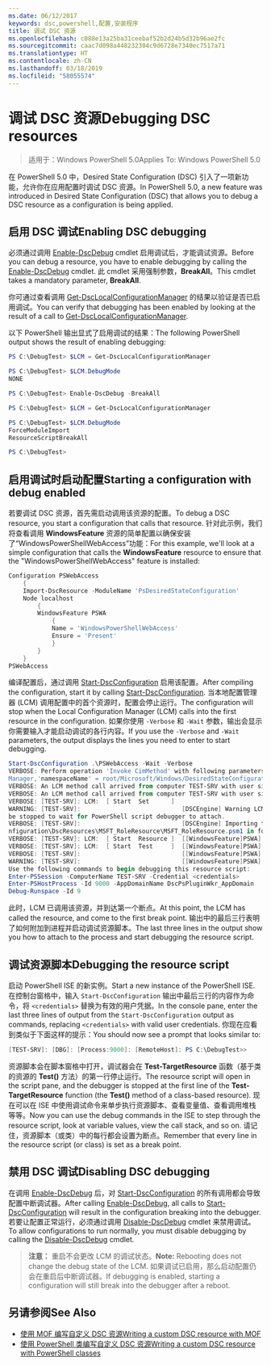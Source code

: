 ```yaml
---
ms.date: 06/12/2017
keywords: dsc,powershell,配置,安装程序
title: 调试 DSC 资源
ms.openlocfilehash: c088e13a25ba31ceebaf52b2d24b5d32b96ae2fc
ms.sourcegitcommit: caac7d098a448232304c9d6728e7340ec7517a71
ms.translationtype: HT
ms.contentlocale: zh-CN
ms.lasthandoff: 03/18/2019
ms.locfileid: "58055574"
---
```

# <a name="debugging-dsc-resources"></a><span data-ttu-id="c21ae-103">调试 DSC 资源</span><span class="sxs-lookup"><span data-stu-id="c21ae-103">Debugging DSC resources</span></span>

> <span data-ttu-id="c21ae-104">适用于：Windows PowerShell 5.0</span><span class="sxs-lookup"><span data-stu-id="c21ae-104">Applies To: Windows PowerShell 5.0</span></span>

<span data-ttu-id="c21ae-105">在 PowerShell 5.0 中，Desired State Configuration (DSC) 引入了一项新功能，允许你在应用配置时调试 DSC 资源。</span><span class="sxs-lookup"><span data-stu-id="c21ae-105">In PowerShell 5.0, a new feature was introduced in Desired State Configuration (DSC) that allows you to debug a DSC resource as a configuration is being applied.</span></span>

## <a name="enabling-dsc-debugging"></a><span data-ttu-id="c21ae-106">启用 DSC 调试</span><span class="sxs-lookup"><span data-stu-id="c21ae-106">Enabling DSC debugging</span></span>
<span data-ttu-id="c21ae-107">必须通过调用 [Enable-DscDebug](/powershell/module/PSDesiredStateConfiguration/Enable-DscDebug) cmdlet 启用调试后，才能调试资源。</span><span class="sxs-lookup"><span data-stu-id="c21ae-107">Before you can debug a resource, you have to enable debugging by calling the [Enable-DscDebug](/powershell/module/PSDesiredStateConfiguration/Enable-DscDebug) cmdlet.</span></span>
<span data-ttu-id="c21ae-108">此 cmdlet 采用强制参数，**BreakAll**。</span><span class="sxs-lookup"><span data-stu-id="c21ae-108">This cmdlet takes a mandatory parameter, **BreakAll**.</span></span>

<span data-ttu-id="c21ae-109">你可通过查看调用 [Get-DscLocalConfigurationManager](/powershell/module/PSDesiredStateConfiguration/Get-DscLocalConfigurationManager) 的结果以验证是否已启用调试。</span><span class="sxs-lookup"><span data-stu-id="c21ae-109">You can verify that debugging has been enabled by looking at the result of a call to [Get-DscLocalConfigurationManager](/powershell/module/PSDesiredStateConfiguration/Get-DscLocalConfigurationManager).</span></span>

<span data-ttu-id="c21ae-110">以下 PowerShell 输出显式了启用调试的结果：</span><span class="sxs-lookup"><span data-stu-id="c21ae-110">The following PowerShell output shows the result of enabling debugging:</span></span>


```powershell
PS C:\DebugTest> $LCM = Get-DscLocalConfigurationManager

PS C:\DebugTest> $LCM.DebugMode
NONE

PS C:\DebugTest> Enable-DscDebug -BreakAll

PS C:\DebugTest> $LCM = Get-DscLocalConfigurationManager

PS C:\DebugTest> $LCM.DebugMode
ForceModuleImport
ResourceScriptBreakAll

PS C:\DebugTest>
```


## <a name="starting-a-configuration-with-debug-enabled"></a><span data-ttu-id="c21ae-111">启用调试时启动配置</span><span class="sxs-lookup"><span data-stu-id="c21ae-111">Starting a configuration with debug enabled</span></span>
<span data-ttu-id="c21ae-112">若要调试 DSC 资源，首先需启动调用该资源的配置。</span><span class="sxs-lookup"><span data-stu-id="c21ae-112">To debug a DSC resource, you start a configuration that calls that resource.</span></span>
<span data-ttu-id="c21ae-113">针对此示例，我们将查看调用 **WindowsFeature** 资源的简单配置以确保安装了“WindowsPowerShellWebAccess”功能：</span><span class="sxs-lookup"><span data-stu-id="c21ae-113">For this example, we'll look at a simple configuration that calls the **WindowsFeature** resource to ensure that the "WindowsPowerShellWebAccess" feature is installed:</span></span>

```powershell
Configuration PSWebAccess
    {
    Import-DscResource -ModuleName 'PsDesiredStateConfiguration'
    Node localhost
        {
        WindowsFeature PSWA
            {
            Name = 'WindowsPowerShellWebAccess'
            Ensure = 'Present'
            }
        }
    }
PSWebAccess
```
<span data-ttu-id="c21ae-114">编译配置后，通过调用 [Start-DscConfiguration](/powershell/module/psdesiredstateconfiguration/start-dscconfiguration) 启用该配置。</span><span class="sxs-lookup"><span data-stu-id="c21ae-114">After compiling the configuration, start it by calling [Start-DscConfiguration](/powershell/module/psdesiredstateconfiguration/start-dscconfiguration).</span></span>
<span data-ttu-id="c21ae-115">当本地配置管理器 (LCM) 调用配置中的首个资源时，配置会停止运行。</span><span class="sxs-lookup"><span data-stu-id="c21ae-115">The configuration will stop when the Local Configuration Manager (LCM) calls into the first resource in the configuration.</span></span>
<span data-ttu-id="c21ae-116">如果你使用 `-Verbose` 和 `-Wait` 参数，输出会显示你需要输入才能启动调试的各行内容。</span><span class="sxs-lookup"><span data-stu-id="c21ae-116">If you use the `-Verbose` and `-Wait` parameters, the output displays the lines you need to enter to start debugging.</span></span>

```powershell
Start-DscConfiguration .\PSWebAccess -Wait -Verbose
VERBOSE: Perform operation 'Invoke CimMethod' with following parameters, ''methodName' = SendConfigurationApply,'className' = MSFT_DSCLocalConfiguration
Manager,'namespaceName' = root/Microsoft/Windows/DesiredStateConfiguration'.
VERBOSE: An LCM method call arrived from computer TEST-SRV with user sid S-1-5-21-2127521184-1604012920-1887927527-108583.
VERBOSE: An LCM method call arrived from computer TEST-SRV with user sid S-1-5-21-2127521184-1604012920-1887927527-108583.
VERBOSE: [TEST-SRV]: LCM:  [ Start  Set      ]
WARNING: [TEST-SRV]:                            [DSCEngine] Warning LCM is in Debug 'ResourceScriptBreakAll' mode.  Resource script processing will
be stopped to wait for PowerShell script debugger to attach.
VERBOSE: [TEST-SRV]:                            [DSCEngine] Importing the module C:\WINDOWS\system32\WindowsPowerShell\v1.0\Modules\PSDesiredStateCo
nfiguration\DscResources\MSFT_RoleResource\MSFT_RoleResource.psm1 in force mode.
VERBOSE: [TEST-SRV]: LCM:  [ Start  Resource ]  [[WindowsFeature]PSWA]
VERBOSE: [TEST-SRV]: LCM:  [ Start  Test     ]  [[WindowsFeature]PSWA]
VERBOSE: [TEST-SRV]:                            [[WindowsFeature]PSWA] Importing the module MSFT_RoleResource in force mode.
WARNING: [TEST-SRV]:                            [[WindowsFeature]PSWA] Resource is waiting for PowerShell script debugger to attach.
Use the following commands to begin debugging this resource script:
Enter-PSSession -ComputerName TEST-SRV -Credential <credentials>
Enter-PSHostProcess -Id 9000 -AppDomainName DscPsPluginWkr_AppDomain
Debug-Runspace -Id 9
```
<span data-ttu-id="c21ae-117">此时，LCM 已调用该资源，并到达第一个断点。</span><span class="sxs-lookup"><span data-stu-id="c21ae-117">At this point, the LCM has called the resource, and come to the first break point.</span></span>
<span data-ttu-id="c21ae-118">输出中的最后三行表明了如何附加到进程并启动调试资源脚本。</span><span class="sxs-lookup"><span data-stu-id="c21ae-118">The last three lines in the output show you how to attach to the process and start debugging the resource script.</span></span>

## <a name="debugging-the-resource-script"></a><span data-ttu-id="c21ae-119">调试资源脚本</span><span class="sxs-lookup"><span data-stu-id="c21ae-119">Debugging the resource script</span></span>

<span data-ttu-id="c21ae-120">启动 PowerShell ISE 的新实例。</span><span class="sxs-lookup"><span data-stu-id="c21ae-120">Start a new instance of the PowerShell ISE.</span></span>
<span data-ttu-id="c21ae-121">在控制台窗格中，输入 `Start-DscConfiguration` 输出中最后三行的内容作为命令，将 `<credentials>` 替换为有效的用户凭据。</span><span class="sxs-lookup"><span data-stu-id="c21ae-121">In the console pane, enter the last three lines of output from the `Start-DscConfiguration` output as commands, replacing `<credentials>` with valid user credentials.</span></span>
<span data-ttu-id="c21ae-122">你现在应看到类似于下面这样的提示：</span><span class="sxs-lookup"><span data-stu-id="c21ae-122">You should now see a prompt that looks similar to:</span></span>

```powershell
[TEST-SRV]: [DBG]: [Process:9000]: [RemoteHost]: PS C:\DebugTest>>
```

<span data-ttu-id="c21ae-123">资源脚本会在脚本窗格中打开，调试器会在 **Test-TargetResource** 函数（基于类的资源的 **Test()** 方法）的第一行停止运行。</span><span class="sxs-lookup"><span data-stu-id="c21ae-123">The resource script will open in the script pane, and the debugger is stopped at the first line of the **Test-TargetResource** function (the **Test()** method of a class-based resource).</span></span>
<span data-ttu-id="c21ae-124">现在可以在 ISE 中使用调试命令来单步执行资源脚本、查看变量值、查看调用堆栈等等。</span><span class="sxs-lookup"><span data-stu-id="c21ae-124">Now you can use the debug commands in the ISE to step through the resource script, look at variable values, view the call stack, and so on.</span></span> <span data-ttu-id="c21ae-125">请记住，资源脚本（或类）中的每行都会设置为断点。</span><span class="sxs-lookup"><span data-stu-id="c21ae-125">Remember that every line in the resource script (or class) is set as a break point.</span></span>

## <a name="disabling-dsc-debugging"></a><span data-ttu-id="c21ae-126">禁用 DSC 调试</span><span class="sxs-lookup"><span data-stu-id="c21ae-126">Disabling DSC debugging</span></span>

<span data-ttu-id="c21ae-127">在调用 [Enable-DscDebug](/powershell/module/PSDesiredStateConfiguration/Enable-DscDebug) 后，对 [Start-DscConfiguration](/powershell/module/psdesiredstateconfiguration/start-dscconfiguration) 的所有调用都会导致配置中断调试器。</span><span class="sxs-lookup"><span data-stu-id="c21ae-127">After calling [Enable-DscDebug](/powershell/module/PSDesiredStateConfiguration/Enable-DscDebug), all calls to [Start-DscConfiguration](/powershell/module/psdesiredstateconfiguration/start-dscconfiguration) will result in the configuration breaking into the debugger.</span></span> <span data-ttu-id="c21ae-128">若要让配置正常运行，必须通过调用 [Disable-DscDebug](/powershell/module/PSDesiredStateConfiguration/Disable-DscDebug) cmdlet 来禁用调试。</span><span class="sxs-lookup"><span data-stu-id="c21ae-128">To allow configurations to run normally, you must disable debugging by calling the [Disable-DscDebug](/powershell/module/PSDesiredStateConfiguration/Disable-DscDebug) cmdlet.</span></span>

><span data-ttu-id="c21ae-129">**注意：** 重启不会更改 LCM 的调试状态。</span><span class="sxs-lookup"><span data-stu-id="c21ae-129">**Note:** Rebooting does not change the debug state of the LCM.</span></span> <span data-ttu-id="c21ae-130">如果调试已启用，那么启动配置仍会在重启后中断调试器。</span><span class="sxs-lookup"><span data-stu-id="c21ae-130">If debugging is enabled, starting a configuration will still break into the debugger after a reboot.</span></span>

## <a name="see-also"></a><span data-ttu-id="c21ae-131">另请参阅</span><span class="sxs-lookup"><span data-stu-id="c21ae-131">See Also</span></span>

- [<span data-ttu-id="c21ae-132">使用 MOF 编写自定义 DSC 资源</span><span class="sxs-lookup"><span data-stu-id="c21ae-132">Writing a custom DSC resource with MOF</span></span>](../resources/authoringResourceMOF.md)
- [<span data-ttu-id="c21ae-133">使用 PowerShell 类编写自定义 DSC 资源</span><span class="sxs-lookup"><span data-stu-id="c21ae-133">Writing a custom DSC resource with PowerShell classes</span></span>](../resources/authoringResourceClass.md)
